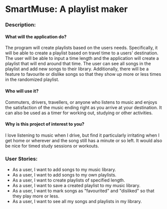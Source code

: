 # SmartMuse: A playlist maker

### Description:

#### What will the application do?
The program will create playlists based on the users needs. Specifically, it will be able to create a playlist based 
on travel time to a users' destination. The user will be able to input a time length and the application will create a
playlist that will end around that time. The user can see all songs in the playlist and add new songs to their library.
Additionally, there will be a feature to favourite or dislike songs so that they show up more or less times in the
randomized playlist.


#### Who will use it?
Commuters, drivers, travellers, or anyone who listens to music and enjoys the satisfaction of the music ending right as 
you arrive at your destination. It can also be used as a timer for working out, studying or other activities.  

#### Why is this project of interest to you?
I love listening to music when I drive, but find it particularly irritating when I get home or wherever and the song
still has a minute or so left. It would also be nice for timed study sessions or workouts.

### User Stories:
- As a user, I want to add songs to my music library.
- As a user, I want to add songs to my own playlists.
- As a user, I want to create playlists of specified length.
- As a user, I want to save a created playlist to my music library.
- As a user, I want to mark songs as "favourited" and "disliked" so that they play more or less.
- As a user, I want to see all my songs and playlists in my library.
 